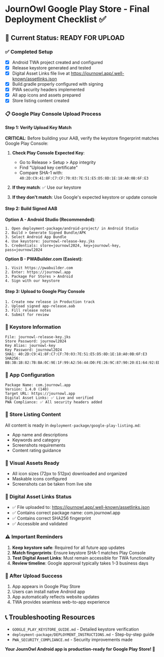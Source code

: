 # JournOwl Google Play Store - Final Deployment Checklist ✅

## 🎯 Current Status: READY FOR UPLOAD

### ✅ Completed Setup
- [x] Android TWA project created and configured
- [x] Release keystore generated and tested
- [x] Digital Asset Links file live at https://journowl.app/.well-known/assetlinks.json
- [x] Build.gradle properly configured with signing
- [x] PWA security headers implemented
- [x] All app icons and assets prepared
- [x] Store listing content created

### 📋 Google Play Console Upload Process

#### Step 1: Verify Upload Key Match
**CRITICAL**: Before building your AAB, verify the keystore fingerprint matches Google Play Console:

1. **Check Play Console Expected Key**:
   - Go to Release > Setup > App integrity
   - Find "Upload key certificate" 
   - Compare SHA-1 with: `40:2D:C9:41:8F:C7:CF:70:03:7E:51:E5:D5:8D:1E:18:A0:0B:6F:E3`

2. **If they match**: ✅ Use our keystore
3. **If they don't match**: Use Google's expected keystore or update console

#### Step 2: Build Signed AAB
**Option A - Android Studio (Recommended)**:
```
1. Open deployment-package/android-project/ in Android Studio
2. Build > Generate Signed Bundle/APK
3. Select Android App Bundle
4. Use keystore: journowl-release-key.jks
5. Credentials: store=journowl2024, key=journowl-key, pass=journowl2024
```

**Option B - PWABuilder.com (Easiest)**:
```
1. Visit https://pwabuilder.com
2. Enter: https://journowl.app
3. Package For Stores > Android
4. Sign with our keystore
```

#### Step 3: Upload to Google Play Console
```
1. Create new release in Production track
2. Upload signed app-release.aab
3. Fill release notes
4. Submit for review
```

### 🔐 Keystore Information
```
File: journowl-release-key.jks
Store Password: journowl2024  
Key Alias: journowl-key
Key Password: journowl2024
SHA1: 40:2D:C9:41:8F:C7:CF:70:03:7E:51:E5:D5:8D:1E:18:A0:0B:6F:E3
SHA256: BB:3B:1B:82:7B:BA:0C:9E:1F:99:A2:56:44:D0:FE:26:9C:87:90:20:E1:64:92:ED:65:25:EC:F8:26:AA:B5:A8
```

### 📱 App Configuration
```
Package Name: com.journowl.app
Version: 1.4.0 (140)
Target URL: https://journowl.app
Digital Asset Links: ✅ Live and verified
PWA Compliance: ✅ All security headers added
```

### 📄 Store Listing Content
All content is ready in `deployment-package/google-play-listing.md`:
- App name and descriptions
- Keywords and category
- Screenshots requirements
- Content rating guidance

### 🎨 Visual Assets Ready
- All icon sizes (72px to 512px) downloaded and organized
- Maskable icons configured
- Screenshots can be taken from live site

### 🔗 Digital Asset Links Status
- ✅ File uploaded to: https://journowl.app/.well-known/assetlinks.json
- ✅ Contains correct package name: com.journowl.app
- ✅ Contains correct SHA256 fingerprint
- ✅ Accessible and validated

### ⚠️ Important Reminders
1. **Keep keystore safe**: Required for all future app updates
2. **Match fingerprints**: Ensure keystore SHA-1 matches Play Console
3. **Test Digital Asset Links**: Must remain accessible for TWA functionality
4. **Review timeline**: Google approval typically takes 1-3 business days

### 🚀 After Upload Success
1. App appears in Google Play Store
2. Users can install native Android app
3. App automatically reflects website updates
4. TWA provides seamless web-to-app experience

## 📞 Troubleshooting Resources
- `GOOGLE_PLAY_KEYSTORE_GUIDE.md` - Detailed keystore verification
- `deployment-package/DEPLOYMENT_INSTRUCTIONS.md` - Step-by-step guide
- `PWA_SECURITY_COMPLIANCE.md` - Security improvements made

**Your JournOwl Android app is production-ready for Google Play Store! 🦉**